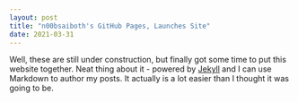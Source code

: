 ```yaml
---
layout: post
title: "n00bsaiboth's GitHub Pages, Launches Site"
date: 2021-03-31
---
```


Well, these are still under construction, but finally got some time to put this website together. Neat thing about it - powered by [Jekyll](http://jekyllrb.com) and I can use Markdown to author my posts. It actually is a lot easier than I thought it was going to be.
